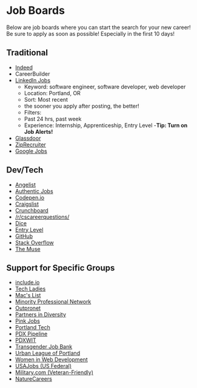 # Job Boards
Below are job boards where you can start the search for your new career! Be sure to apply as soon as possible! Especially in the first 10 days!

## Traditional

- [Indeed](https://www.indeed.com/)
- CareerBuilder
- [LinkedIn Jobs](https://www.linkedin.com/jobs/)
    - Keyword: software engineer, software developer, web developer
    - Location: Portland, OR
    - Sort: Most recent
    - the sooner you apply after posting, the better!
    - Filters:
    - Past 24 hrs, past week
    - Experience: Internship, Apprenticeship, Entry Level
    -**Tip: Turn on Job Alerts!**
- [Glassdoor](https://www.glassdoor.com/sitedirectory/title-jobs.htm)
- [ZipRecruiter](https://www.ziprecruiter.com/jobs/search)
- [Google Jobs](https://www.google.com/search?rlz=1C1CHBF_enUS866US866&sxsrf=ACYBGNTZ55Rg7q8kYm-69Php4N20s86Tpw:1580165440357&q=developer+job&sa=X&biw=1536&bih=722&ibp=htl;jobs&ved=2ahUKEwiju6OF76TnAhWFJjQIHUMfCQIQiYsCKAB6BAgKEAM#fpstate=tldetail&htivrt=jobs&htidocid=cFs7EdoroTgPcbwbAAAAAA%3D%3D)

## Dev/Tech

- [Angelist](https://angel.co/jobs)
- [Authentic Jobs](https://authenticjobs.com/)
- [Codepen.io](https://codepen.io/jobs/)
- [Craigslist](https://portland.craigslist.org/d/software-qa-dba-etc/search/sof)
- [Crunchboard](https://www.crunchboard.com/)
- [/r/cscareerquestions/](https://www.reddit.com/r/cscareerquestions/)
- [Dice](https://www.dice.com/jobs?q=developer&location=Portland,%20OR,%20USA&latitude=45.5051064&longitude=-122.67502609999997&countryCode=US&locationPrecision=City&radius=30&radiusUnit=mi&page=1&pageSize=20&language=en)
- [Entry Level](https://entrylevel.io/)
- [GitHub](https://jobs.github.com/)
- [Stack Overflow](https://stackoverflow.com/jobs)
- [The Muse](https://www.themuse.com/search?searchType=jobs&job_location=Portland%2C%20OR&job_level=Entry%20Level&job_level=Internship)

## Support for Specific Groups
- [include.io](include.io)
- [Tech Ladies](https://www.hiretechladies.com/join/)
- [Mac's List](https://jobs.macslist.org/portland)
- [Minority Professional Network](http://www.minorityprofessionalnetwork.com/portland.asp)
- [Outpronet](https://www.outpronet.com/oregon-jobs)
- [Partners in Diversity](https://www.partnersindiversity.org/jobs/jobs-board.html)
- [Pink Jobs](https://pink-jobs.com/)
- [Portland Tech](http://portlandtech.org/)
- [PDX Pipeline](http://www.pdxpipeline.com/jobs/)
- [PDXWIT](https://jobs.pdxwit.org/#search-jobs)
- [Transgender Job Bank](https://tjobbank.com/)
- [Urban League of Portland](https://ulpdx.org/jobs/)
- [Women in Web Development](https://womeninwebdev.com/jobs/)
- [USAJobs (US Federal)](https://www.usajobs.gov/Search)
- [Military.com (Veteran-Friendly)](https://www.military.com/veteran-jobs/search/engineering-jobs)
- [NatureCareers](https://www.nature.com/naturecareers/jobs/science-jobs?&facets[discipline]=Engineering)
